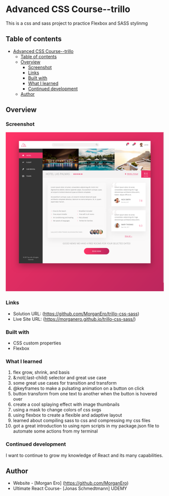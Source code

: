 # Advanced CSS Course--trillo

This is a css and sass project to practice Flexbox and SASS stylinmg

## Table of contents

- [Advanced CSS Course--trillo](#advanced-css-course--trillo)
  - [Table of contents](#table-of-contents)
  - [Overview](#overview)
    - [Screenshot](#screenshot)
    - [Links](#links)
    - [Built with](#built-with)
    - [What I learned](#what-i-learned)
    - [Continued development](#continued-development)
  - [Author](#author)

## Overview

### Screenshot

![](/img/Screen%20Shot%202024-07-26%20at%2011.44.21.png)

### Links

- Solution URL: (https://github.com/MorganEro/trillo-css-sass)
- Live Site URL: (https://morganero.github.io/trillo-css-sass/)

### Built with

- CSS custom properties
- Flexbox

### What I learned

1. flex grow, shrink, and basis
2. &:not(:last-child) selector and great use case
3. some great use cases for transition and transform
4. @keyframes to make a pulsating animation on a button on click
5. button transform from one text to another when the button is hovered over
6. create a cool splaying effect with image thumbnails
7. using a mask to change colors of css svgs
8. using flexbox to create a flexible and adaptive layout
9. learned about compiling sass to css and compressing my css files
10. got a great introduction to using npm scripts in my package.json file to automate some actions from my terminal

### Continued development

I want to continue to grow my knowledge of React and its many capabilities.

## Author

- Website - [Morgan Ero] (https://github.com/MorganEro)
- Ultimate React Course- [Jonas Schmedtmann] UDEMY
